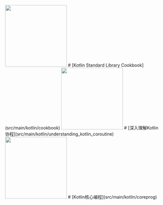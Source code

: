 <img src="https://user-images.githubusercontent.com/782871/98759671-8be23f80-240c-11eb-985c-5fed790c5ffa.png" width="200px" />
# [Kotlin Standard Library Cookbook](src/main/kotlin/cookbook)

<img src="https://user-images.githubusercontent.com/782871/99400917-8744ec00-2922-11eb-9bb7-d58649ffcc04.png" width="200px" />
# [深入理解Kotlin协程](src/main/kotlin/understanding_kotlin_coroutine)

<img src="https://user-images.githubusercontent.com/782871/101326715-a4793480-38a8-11eb-843b-e60fbe1f12d8.png" width="200px" />
# [Kotlin核心编程](src/main/kotlin/coreprog)
